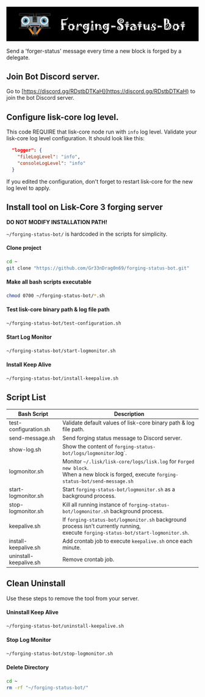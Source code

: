 ![##Images_README_Header##](./img/discord_banner.png)

Send a 'forger-status' message every time a new block is forged by a delegate.

## Join Bot Discord server.

Go to [https://discord.gg/RDstbDTKaH](https://discord.gg/RDstbDTKaH) to join the bot Discord server.

## Configure lisk-core log level.

This code REQUIRE that lisk-core node run with `info` log level. Validate your lisk-core log level configuration. It should look like this:

```json
  "logger": {
    "fileLogLevel": "info",
    "consoleLogLevel": "info"
  }
```

If you edited the configuration, don't forget to restart lisk-core for the new log level to apply.


## Install tool on Lisk-Core 3 forging server

**DO NOT MODIFY INSTALLATION PATH!** 

`~/forging-status-bot/` is hardcoded in the scripts for simplicity.

#### Clone project
```bash
cd ~
git clone "https://github.com/Gr33nDrag0n69/forging-status-bot.git"
```

#### Make all bash scripts executable
```bash
chmod 0700 ~/forging-status-bot/*.sh
```

#### Test lisk-core binary path & log file path
```bash
~/forging-status-bot/test-configuration.sh
```

#### Start Log Monitor
```bash
~/forging-status-bot/start-logmonitor.sh
```

#### Install Keep Alive
```bash
~/forging-status-bot/install-keepalive.sh
```

## Script List

| Bash Script            | Description                                                                                                                                     |
| ---------------------- | ----------------------------------------------------------------------------------------------------------------------------------------------- |
| test-configuration.sh  | Validate default values of lisk-core binary path & log file path.                                                                               |
| send-message.sh        | Send forging status message to Discord server.                                                                                                  |
| show-log.sh            | Show the content of `forging-status-bot/logs/logmonitor`.log`.                                                                                  |
| logmonitor.sh          | Monitor `~/.lisk/lisk-core/logs/lisk.log` for `Forged new block`.<br />When a new block is forged, execute `forging-status-bot/send-message.sh` |
| start-logmonitor.sh    | Start `forging-status-bot/logmonitor.sh` as a background process.                                                                               |
| stop-logmonitor.sh     | Kill all running instance of `forging-status-bot/logmonitor.sh` background process.                                                             |
| keepalive.sh           | If `forging-status-bot/logmonitor.sh` background process isn't currently running,<br />execute `forging-status-bot/start-logmonitor.sh`.        |
| install-keepalive.sh   | Add crontab job to execute `keepalive.sh` once each minute.                                                                                     |
| uninstall-keepalive.sh | Remove crontab job.                                                                                                                             |


## Clean Uninstall

Use these steps to remove the tool from your server.

#### Uninstall Keep Alive
```bash
~/forging-status-bot/uninstall-keepalive.sh
```

#### Stop Log Monitor
```bash
~/forging-status-bot/stop-logmonitor.sh
```

#### Delete Directory
```bash
cd ~
rm -rf "~/forging-status-bot/"
```
